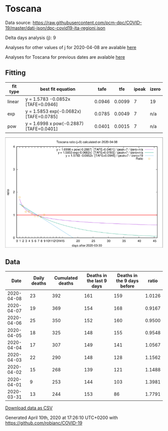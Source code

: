 # Toscana

Data source: https://raw.githubusercontent.com/pcm-dpc/COVID-19/master/dati-json/dpc-covid19-ita-regioni.json

Delta days analysis (j): 9

Analyses for other values of j for 2020-04-08 are avalable [here](../README.md)

Analyses for Toscana for previous dates are avalable [here](../../README.md)

## Fitting 
|fit type|best fit equation|tafe|tfe|ipeak|izero|
|-------|-----|--------|------|---|---|
|linear|y = 1.5783 -0.0852x  [TAFE=0.0946]|0.0946|0.0099|7|19|
|exp|y = 1.5853 exp(-0.0682x)  [TAFE=0.0785]|0.0785|0.0049|7|n/a|
|pow|y = 1.6998 x pow(-0.2887)  [TAFE=0.0401]|0.0401|0.0015|7|n/a|

![Plot](COVID-19_toscana_j9_2020-04-08.png)

## Data
|Date|Daily deaths|Cumulated deaths|Deaths in the last 9 days|Deaths in the 9 days before|ratio|
|----|----------|-----------|-------|--------------------|-----|
|2020-04-08|23|392|161|159|1.0126|
|2020-04-07|19|369|154|168|0.9167|
|2020-04-06|25|350|152|160|0.9500|
|2020-04-05|18|325|148|155|0.9548|
|2020-04-04|17|307|149|141|1.0567|
|2020-04-03|22|290|148|128|1.1562|
|2020-04-02|15|268|139|121|1.1488|
|2020-04-01|9|253|144|103|1.3981|
|2020-03-31|13|244|153|86|1.7791|

[Download data as CSV](COVID-19_toscana_j9_2020-04-08.csv)

Generated April 10th, 2020 at 17:26:10 UTC+0200 with https://github.com/robianc/COVID-19

